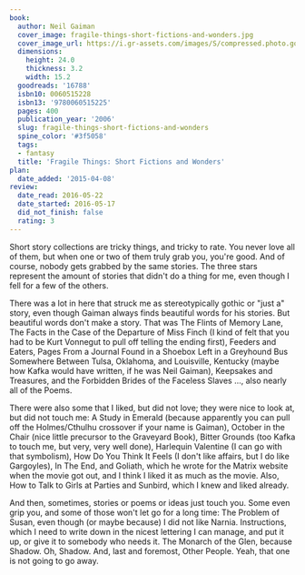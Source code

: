 ```yaml
---
book:
  author: Neil Gaiman
  cover_image: fragile-things-short-fictions-and-wonders.jpg
  cover_image_url: https://i.gr-assets.com/images/S/compressed.photo.goodreads.com/books/1386924550l/16788.jpg
  dimensions:
    height: 24.0
    thickness: 3.2
    width: 15.2
  goodreads: '16788'
  isbn10: 0060515228
  isbn13: '9780060515225'
  pages: 400
  publication_year: '2006'
  slug: fragile-things-short-fictions-and-wonders
  spine_color: '#3f5058'
  tags:
  - fantasy
  title: 'Fragile Things: Short Fictions and Wonders'
plan:
  date_added: '2015-04-08'
review:
  date_read: 2016-05-22
  date_started: 2016-05-17
  did_not_finish: false
  rating: 3
---
```


Short story collections are tricky things, and tricky to rate. You never love all of them, but when one or two of them truly grab you, you're good. And of course, nobody gets grabbed by the same stories. The three stars represent the amount of stories that didn't do a thing for me, even though I fell for a few of the others.

There was a lot in here that struck me as stereotypically gothic or "just a" story, even though Gaiman always finds beautiful words for his stories. But beautiful words don't make a story. That was The Flints of Memory Lane, The Facts in the Case of the Departure of Miss Finch (I kind of felt that you had to be Kurt Vonnegut to pull off telling the ending first), Feeders and Eaters, Pages From a Journal Found in a Shoebox Left in a Greyhound Bus Somewhere Between Tulsa, Oklahoma, and Louisville, Kentucky (maybe how Kafka would have written, if he was Neil Gaiman), Keepsakes and Treasures, and the Forbidden Brides of the Faceless Slaves …, also nearly all of the Poems.

There were also some that I liked, but did not love; they were nice to look at, but did not touch me: A Study in Emerald (because apparently you can pull off the Holmes/Cthulhu crossover if your name is Gaiman), October in the Chair (nice little precursor to the Graveyard Book), Bitter Grounds (too Kafka to touch me, but very, very well done), Harlequin Valentine (I can go with that symbolism), How Do You Think It Feels (I don't like affairs, but I do like Gargoyles), In The End, and Goliath, which he wrote for the Matrix website when the movie got out, and I think I liked it as much as the movie. Also, How to Talk to Girls at Parties and Sunbird, which I knew and liked already.

And then, sometimes, stories or poems or ideas just touch you. Some even grip you, and some of those won't let go for a long time: The Problem of Susan, even though (or maybe because) I did not like Narnia. Instructions, which I need to write down in the nicest lettering I can manage, and put it up, or give it to somebody who needs it. The Monarch of the Glen, because Shadow. Oh, Shadow. And, last and foremost, Other People. Yeah, that one is not going to go away.
